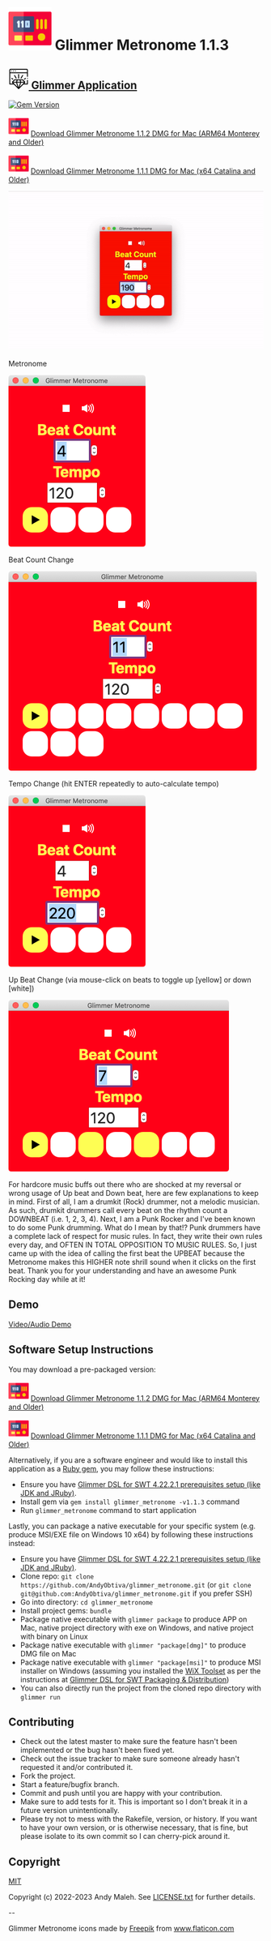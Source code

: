 # <img src="https://raw.githubusercontent.com/AndyObtiva/glimmer_metronome/master/icons/linux/Glimmer%20Metronome.png" height=85 /> Glimmer Metronome 1.1.3
## [<img src="https://raw.githubusercontent.com/AndyObtiva/glimmer/master/images/glimmer-logo-hi-res.png" height=40 /> Glimmer Application](https://github.com/AndyObtiva/glimmer-dsl-swt)
[![Gem Version](https://badge.fury.io/rb/glimmer_metronome.svg)](http://badge.fury.io/rb/glimmer_metronome)

<img src="https://raw.githubusercontent.com/AndyObtiva/glimmer_metronome/master/icons/linux/Glimmer%20Metronome.png" height=40 /> [Download Glimmer Metronome 1.1.2 DMG for Mac (ARM64 Monterey and Older)](https://www.dropbox.com/s/u365a4an9lo3a88/Glimmer%20Metronome-1.1.2.dmg?dl=1)

<img src="https://raw.githubusercontent.com/AndyObtiva/glimmer_metronome/master/icons/linux/Glimmer%20Metronome.png" height=40 /> [Download Glimmer Metronome 1.1.1 DMG for Mac (x64 Catalina and Older)](https://www.dropbox.com/s/ecwe0ukjldag6hu/Glimmer%20Metronome-1.1.1.dmg?dl=1)

![metronome demo](https://raw.githubusercontent.com/AndyObtiva/glimmer_metronome/master/screenshots/glimmer-metronome.gif)

Metronome

![metronome](https://raw.githubusercontent.com/AndyObtiva/glimmer_metronome/master/screenshots/glimmer-metronome.png)

Beat Count Change

![metronome beat count changed](https://raw.githubusercontent.com/AndyObtiva/glimmer_metronome/master/screenshots/glimmer-metronome-beat-count-changed.png)

Tempo Change (hit ENTER repeatedly to auto-calculate tempo)

![metronome tempo changed](https://raw.githubusercontent.com/AndyObtiva/glimmer_metronome/master/screenshots/glimmer-metronome-tempo-changed.png)

Up Beat Change (via mouse-click on beats to toggle up [yellow] or down [white])

![metronome up beats changed](https://raw.githubusercontent.com/AndyObtiva/glimmer_metronome/master/screenshots/glimmer-metronome-up-beats-changed.png)

For hardcore music buffs out there who are shocked at my reversal or wrong usage of Up beat and Down beat, here are few explanations to keep in mind. First of all, I am a drumkit (Rock) drummer, not a melodic musician. As such, drumkit drummers call every beat on the rhythm count a DOWNBEAT (i.e. 1, 2, 3, 4). Next, I am a Punk Rocker and I've been known to do some Punk drumming. What do I mean by that!? Punk drummers have a complete lack of respect for music rules. In fact, they write their own rules every day, and OFTEN IN TOTAL OPPOSITION TO MUSIC RULES. So, I just came up with the idea of calling the first beat the UPBEAT because the Metronome makes this HIGHER note shrill sound when it clicks on the first beat. Thank you for your understanding and have an awesome Punk Rocking day while at it!

## Demo

[Video/Audio Demo](https://raw.githubusercontent.com/AndyObtiva/glimmer_metronome/master/screenshots/glimmer-metronome.mp4)

## Software Setup Instructions

You may download a pre-packaged version:

<img src="https://raw.githubusercontent.com/AndyObtiva/glimmer_metronome/master/icons/linux/Glimmer%20Metronome.png" height=40 /> [Download Glimmer Metronome 1.1.2 DMG for Mac (ARM64 Monterey and Older)](https://www.dropbox.com/s/u365a4an9lo3a88/Glimmer%20Metronome-1.1.2.dmg?dl=1)

<img src="https://raw.githubusercontent.com/AndyObtiva/glimmer_metronome/master/icons/linux/Glimmer%20Metronome.png" height=40 /> [Download Glimmer Metronome 1.1.1 DMG for Mac (x64 Catalina and Older)](https://www.dropbox.com/s/ecwe0ukjldag6hu/Glimmer%20Metronome-1.1.1.dmg?dl=1)

Alternatively, if you are a software engineer and would like to install this application as a [Ruby gem](https://guides.rubygems.org/what-is-a-gem/), you may follow these instructions:

- Ensure you have [Glimmer DSL for SWT 4.22.2.1 prerequisites setup (like JDK and JRuby)](https://github.com/AndyObtiva/glimmer-dsl-swt/tree/v4.22.2.1#pre-requisites).
- Install gem via `gem install glimmer_metronome -v1.1.3` command
- Run `glimmer_metronome` command to start application

Lastly, you can package a native executable for your specific system (e.g. produce MSI/EXE file on Windows 10 x64) by following these instructions instead:
- Ensure you have [Glimmer DSL for SWT 4.22.2.1 prerequisites setup (like JDK and JRuby)](https://github.com/AndyObtiva/glimmer-dsl-swt/tree/v4.22.2.1#pre-requisites).
- Clone repo: `git clone https://github.com/AndyObtiva/glimmer_metronome.git` (or `git clone git@github.com:AndyObtiva/glimmer_metronome.git` if you prefer SSH)
- Go into directory: `cd glimmer_metronome`
- Install project gems: `bundle`
- Package native executable with `glimmer package` to produce APP on Mac, native project directory with exe on Windows, and native project with binary on Linux
- Package native executable with `glimmer "package[dmg]"` to produce DMG file on Mac
- Package native executable with `glimmer "package[msi]"` to produce MSI installer on Windows (assuming you installed the [WiX Toolset](https://wixtoolset.org/) as per the instructions at [Glimmer DSL for SWT Packaging & Distribution](https://github.com/AndyObtiva/glimmer-dsl-swt/blob/master/docs/reference/GLIMMER_PACKAGING_AND_DISTRIBUTION.md))
- You can also directly run the project from the cloned repo directory with `glimmer run`

## Contributing

-   Check out the latest master to make sure the feature hasn't been
    implemented or the bug hasn't been fixed yet.
-   Check out the issue tracker to make sure someone already hasn't
    requested it and/or contributed it.
-   Fork the project.
-   Start a feature/bugfix branch.
-   Commit and push until you are happy with your contribution.
-   Make sure to add tests for it. This is important so I don't break it
    in a future version unintentionally.
-   Please try not to mess with the Rakefile, version, or history. If
    you want to have your own version, or is otherwise necessary, that
    is fine, but please isolate to its own commit so I can cherry-pick
    around it.

## Copyright

[MIT](LICENSE.txt)

Copyright (c) 2022-2023 Andy Maleh. See [LICENSE.txt](LICENSE.txt) for further details.

--

Glimmer Metronome icons made by <a href="https://www.flaticon.com/authors/freepik" title="Freepik">Freepik</a> from <a href="https://www.flaticon.com/" title="Flaticon">www.flaticon.com</a>
